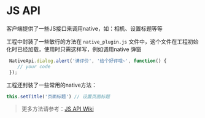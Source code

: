 # JS API

客户端提供了一些JS接口来调用native，如：相机、设置标题等等

工程中封装了一些敏行的方法在 `native_plugin.js` 文件中，这个文件在工程初始化时已经加载，使用时只需这样写，例如调用native 弹窗

```js
 NativeApi.dialog.alert('请评价', '给个好评哦~', function() {
    // your code
 });
```

工程还封装了一些常用的native方法：

```js
this.setTitle('页面标题') // 设置页面标题


```

> 更多方法请参考：[JS API Wiki](https://www.minxing365.com/docs/html5/jsapi/base.html)

